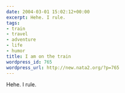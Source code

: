 ```yaml
---
date: 2004-03-01 15:02:12+00:00
excerpt: Hehe. I rule.
tags:
- train
- travel
- adventure
- life
- humor
title: I am on the train
wordpress_id: 765
wordpress_url: http://new.nata2.org/?p=765
---
```


Hehe. I rule.